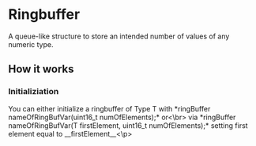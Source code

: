 # Ringbuffer

A queue-like structure to store an intended number of values of any numeric type.

## How it works

### Initializiation
<p>You can either initialize a ringbuffer of Type T with *ringBuffer<T> nameOfRingBufVar(uint16_t numOfElements);* or<\br>
  via *ringBuffer<T> nameOfRingBufVar(T firstElement, uint16_t numOfElements);* setting first element equal to __firstElement__<\p>

